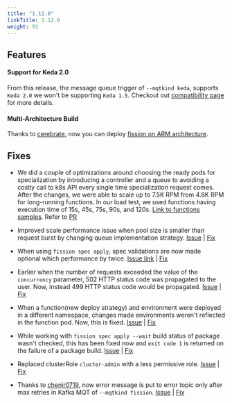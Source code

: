 ```yaml
---
title: "1.12.0"
linkTitle: 1.12.0
weight: 91
---
```


## Features

#### Support for Keda 2.0

From this release, the message queue trigger of `--mqtkind keda`, supports `Keda 2.0` we won't be supporting `Keda 1.5`. Checkout out [compatibility page](/docs/installation/compatibility/) for more details.

#### Multi-Architecture Build

Thanks to [cerebrate](https://github.com/cerebrate), now you can deploy [fission on ARM architecture](https://github.com/fission/fission/pull/1891).

## Fixes

* We did a couple of optimizations around choosing the ready pods for specialization by introducing a controller and a queue to avoiding a costly call to k8s API every single time specialization request comes. After the changes, we were able to scale up to 7.5K RPM from 4.8K RPM for long-running functions. In our load test, we used functions having execution time of 15s, 45s, 75s, 90s, and 120s. [Link to functions samples](https://github.com/fission/examples/tree/main/miscellaneous/long-running-compute). Refer to [PR](https://github.com/fission/fission/pull/1860)

* Improved scale performance issue when pool size is smaller than request burst by changing queue implementation strategy. [Issue](https://github.com/fission/fission/issues/1883) | [Fix](https://github.com/fission/fission/pull/1890)

* When using `fission spec apply`, spec validations are now made optional which performance by twice. [Issue link](https://github.com/fission/fission/issues/1694) | [Fix](https://github.com/fission/fission/pull/1865)

* Earlier when the number of requests exceeded the value of the `concurrency` parameter, 502 HTTP status code was propagated to the user. Now, instead 499 HTTP status code would be propagated. [Issue](https://github.com/fission/fission/issues/1875) | [Fix](https://github.com/fission/fission/pull/1924)

* When a function(new deploy strategy) and environment were deployed in a different namespace, changes made environments weren't reflected in the function pod. Now, this is fixed. [Issue](https://github.com/fission/fission/issues/1848) | [Fix](https://github.com/fission/fission/pull/1866)

* While working with `fission spec apply --wait` build status of package wasn't checked, this has been fixed now and `exit code 1` is returned on the failure of a package build. [Issue](https://github.com/fission/fission/issues/1881) | [Fix](https://github.com/fission/fission/pull/1926)

* Replaced clusterRole `cluster-admin` with a less permissive role. [Issue](https://github.com/fission/fission/issues/1845) | [Fix](https://github.com/fission/fission/pull/1867)

* Thanks to [chenjr0719](https://github.com/chenjr0719), now error message is put to error topic only after max retries in Kafka MQT of `--mqtkind fission`. [Issue](https://github.com/fission/fission/issues/1882) | [Fix](https://github.com/fission/fission/pull/1885) 